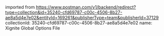 imported from https://www.postman.com/v1/backend/redirect?type=collection&id=35240-cfd69787-c00c-4506-8b27-ae8a5d4e7e02&entityId=169261&publisherType=team&publisherId=37129
collectionId: 35240-cfd69787-c00c-4506-8b27-ae8a5d4e7e02
name: Xignite Global Options File